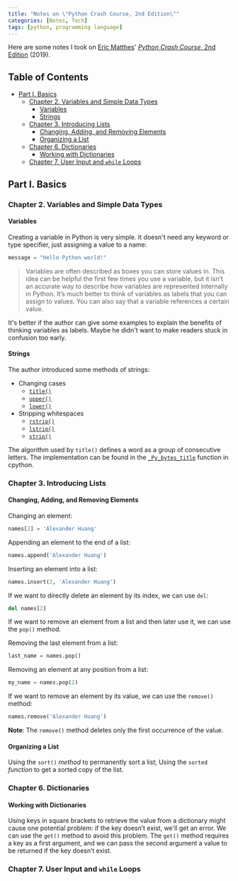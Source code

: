 ```yaml
---
title: "Notes on \"Python Crash Course, 2nd Edition\""
categories: [Notes, Tech]
tags: [python, programming language]
---
```


Here are some notes I took on [Eric Matthes](https://ehmatthes.github.io/)' [*Python Crash Course*, 2nd Edition](https://nostarch.com/pythoncrashcourse2e) (2019).

## Table of Contents <!-- omit in toc -->

- [Part I. Basics](#part-i-basics)
  - [Chapter 2. Variables and Simple Data Types](#chapter-2-variables-and-simple-data-types)
    - [Variables](#variables)
    - [Strings](#strings)
  - [Chapter 3. Introducing Lists](#chapter-3-introducing-lists)
    - [Changing, Adding, and Removing Elements](#changing-adding-and-removing-elements)
    - [Organizing a List](#organizing-a-list)
  - [Chapter 6. Dictionaries](#chapter-6-dictionaries)
    - [Working with Dictionaries](#working-with-dictionaries)
  - [Chapter 7. User Input and `while` Loops](#chapter-7-user-input-and-while-loops)

## Part I. Basics

### Chapter 2. Variables and Simple Data Types

#### Variables

Creating a variable in Python is very simple. It doesn't need any keyword or type specifier, just assigning a value to a name:

```python
message = "Hello Python world!"
```

> Variables are often described as boxes you can store values in. This idea can be helpful the first few times you use a variable, but it isn’t an accurate way to describe how variables are represented internally in Python. It’s much better to think of variables as labels that you can assign to values. You can also say that a variable references a certain value.

It's better if the author can give some examples to explain the benefits of thinking variables as labels. Maybe he didn't want to make readers stuck in confusion too early.

#### Strings

The author introduced some methods of strings:

- Changing cases
  - [`title()`](https://docs.python.org/3/library/stdtypes.html#str.title)
  - [`upper()`](https://docs.python.org/3/library/stdtypes.html#str.upper)
  - [`lower()`](https://docs.python.org/3/library/stdtypes.html#str.lower)
- Stripping whitespaces
  - [`rstrip()`](https://docs.python.org/3/library/stdtypes.html#str.rstrip)
  - [`lstrip()`](https://docs.python.org/3/library/stdtypes.html#str.lstrip)
  - [`strip()`](https://docs.python.org/3/library/stdtypes.html#str.strip)

The algorithm used by `title()` defines a word as a group of consecutive letters. The implementation can be found in the [`_Py_bytes_title`](https://github.com/python/cpython/blob/a15e260b708a98edaba86a2aa663c3f6b2abc964/Objects/bytes_methods.c#L334) function in cpython.

### Chapter 3. Introducing Lists

#### Changing, Adding, and Removing Elements

Changing an element:

```python
names[2] = 'Alexander Huang'
```

Appending an element to the end of a list:

```python
names.append('Alexander Huang')
```

Inserting an element into a list:

```python
names.insert(2, 'Alexander Huang')
```

If we want to directly delete an element by its index, we can use `del`:

```python
del names[2]
```

If we want to remove an element from a list and then later use it, we can use the `pop()` method.

Removing the last element from a list:

```python
last_name = names.pop()
```

Removing an element at any position from a list:

```python
my_name = names.pop(2)
```

If we want to remove an element by its value, we can use the `remove()` method:

```python
names.remove('Alexander Huang')
```

**Note**: The `remove()` method deletes only the first occurrence of the value.

#### Organizing a List

Using the `sort()` *method* to permanently sort a list; Using the `sorted` *function* to get a sorted copy of the list.

### Chapter 6. Dictionaries

#### Working with Dictionaries

Using keys in square brackets to retrieve the value from a dictionary might cause one potential problem: if the key doesn’t exist, we'll get an error. We can use the `get()` method to avoid this problem. The `get()` method requires a key as a first argument, and we can pass the second argument a value to be returned if the key doesn’t exist.

### Chapter 7. User Input and `while` Loops
